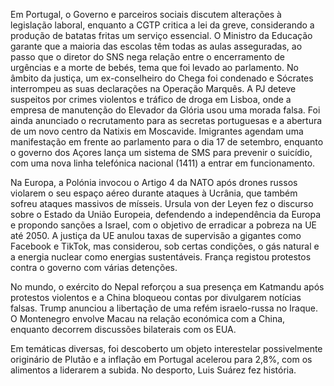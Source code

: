 Em Portugal, o Governo e parceiros sociais discutem alterações à legislação laboral, enquanto a CGTP critica a lei da greve, considerando a produção de batatas fritas um serviço essencial. O Ministro da Educação garante que a maioria das escolas têm todas as aulas asseguradas, ao passo que o diretor do SNS nega relação entre o encerramento de urgências e a morte de bebés, tema que foi levado ao parlamento. No âmbito da justiça, um ex-conselheiro do Chega foi condenado e Sócrates interrompeu as suas declarações na Operação Marquês. A PJ deteve suspeitos por crimes violentos e tráfico de droga em Lisboa, onde a empresa de manutenção do Elevador da Glória usou uma morada falsa. Foi ainda anunciado o recrutamento para as secretas portuguesas e a abertura de um novo centro da Natixis em Moscavide. Imigrantes agendam uma manifestação em frente ao parlamento para o dia 17 de setembro, enquanto o governo dos Açores lança um sistema de SMS para prevenir o suicídio, com uma nova linha telefónica nacional (1411) a entrar em funcionamento.

Na Europa, a Polónia invocou o Artigo 4 da NATO após drones russos violarem o seu espaço aéreo durante ataques à Ucrânia, que também sofreu ataques massivos de mísseis. Ursula von der Leyen fez o discurso sobre o Estado da União Europeia, defendendo a independência da Europa e propondo sanções a Israel, com o objetivo de erradicar a pobreza na UE até 2050. A justiça da UE anulou taxas de supervisão a gigantes como Facebook e TikTok, mas considerou, sob certas condições, o gás natural e a energia nuclear como energias sustentáveis. França registou protestos contra o governo com várias detenções.

No mundo, o exército do Nepal reforçou a sua presença em Katmandu após protestos violentos e a China bloqueou contas por divulgarem notícias falsas. Trump anunciou a libertação de uma refém israelo-russa no Iraque. O Montenegro envolve Macau na relação económica com a China, enquanto decorrem discussões bilaterais com os EUA.

Em temáticas diversas, foi descoberto um objeto interestelar possivelmente originário de Plutão e a inflação em Portugal acelerou para 2,8%, com os alimentos a liderarem a subida. No desporto, Luis Suárez fez história.